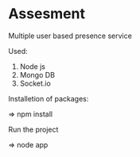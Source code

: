 # Assesment

Multiple user based presence service

 Used:
1. Node js
2. Mongo DB
3. Socket.io

 Installetion of packages:
 
=> npm install

 Run the project
 
=> node app
